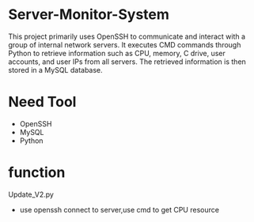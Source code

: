 # Server-Monitor-System

This project primarily uses OpenSSH to communicate and interact with a group of internal network servers. It executes CMD commands through Python to retrieve information such as CPU, memory, C drive, user accounts, and user IPs from all servers. The retrieved information is then stored in a MySQL database.

# Need Tool
- OpenSSH
- MySQL
- Python
# function
Update_V2.py
- use openssh connect to server,use cmd to get CPU resource
